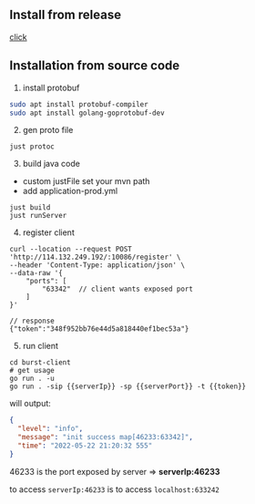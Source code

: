 ## Install from release

[click](https://github.com/fzdwx/burst/releases/tag/v1.0)

## Installation from source code

1. install protobuf

```bash
sudo apt install protobuf-compiler
sudo apt install golang-goprotobuf-dev
```

2. gen proto file

```shell
just protoc
```

3. build java code

- custom justFile set your mvn path
- add application-prod.yml

```shell
just build
just runServer
```

4. register client

```shell
curl --location --request POST 'http://114.132.249.192/:10086/register' \
--header 'Content-Type: application/json' \
--data-raw '{
    "ports": [
        "63342"  // client wants exposed port
    ]
}'

// response
{"token":"348f952bb76e44d5a818440ef1bec53a"}
```

5. run client

```shell
cd burst-client
# get usage
go run . -u
go run . -sip {{serverIp}} -sp {{serverPort}} -t {{token}}
```

will output:

```json
{
  "level": "info",
  "message": "init success map[46233:63342]",
  "time": "2022-05-22 21:20:32 555"
}
```

46233 is the port exposed by server => **serverIp:46233**

to access `serverIp:46233` is to access `localhost:633242`
